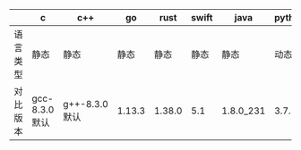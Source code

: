 

|          | c             | c++           | go     | rust   | swift | java      | python | javascript | perl | haskell    |
| -------- | ------------- | ------------- | ------ | ------ | ----- | --------- | ------ | ---------- | ---- | ---------- |
| 语言类型 | 静态          | 静态          | 静态   | 静态   | 静态  | 静态      | 动态   | 动态       | 动态 | 函数式     |
| 对比版本 | gcc-8.3.0默认 | g++-8.3.0默认 | 1.13.3 | 1.38.0 | 5.1   | 1.8.0_231 | 3.7.3  |            | 5.28 | ghci 8.4.4 |

